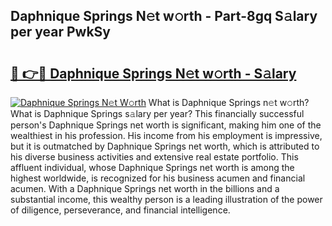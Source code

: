 ## Daphnique Springs N𝚎t w𝚘rth - Part-8gq S𝚊lary per year PwkSy

# <h2><a href="http://gc0exa5.nevu.top/?p=Daphnique+Springs">🔗 👉🔴 Daphnique Springs N𝚎t w𝚘rth - S𝚊lary</a></h2>

[![Daphnique Springs N𝚎t W𝚘rth](https://i.imgur.com/Oavwk0R.jpeg)](http://gc0exa5.nevu.top/?p=Daphnique+Springs)
What is Daphnique Springs n𝚎t w𝚘rth? What is Daphnique Springs s𝚊lary per year?
This financially successful person's Daphnique Springs net worth is significant, making him one of the wealthiest in his profession. His income from his employment is impressive, but it is outmatched by Daphnique Springs net worth, which is attributed to his diverse business activities and extensive real estate portfolio. This affluent individual, whose Daphnique Springs net worth is among the highest worldwide, is recognized for his business acumen and financial acumen. With a Daphnique Springs net worth in the billions and a substantial income, this wealthy person is a leading illustration of the power of diligence, perseverance, and financial intelligence.
